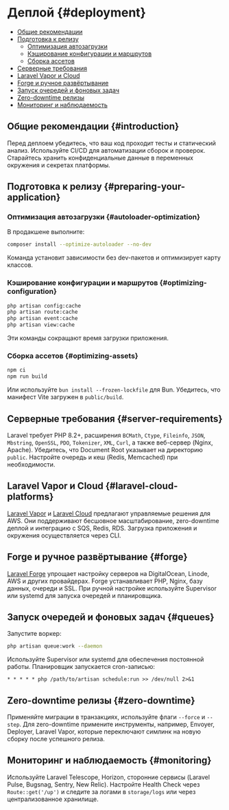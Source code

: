 # Деплой {#deployment}

- [Общие рекомендации](#introduction)
- [Подготовка к релизу](#preparing-your-application)
  - [Оптимизация автозагрузки](#autoloader-optimization)
  - [Кэширование конфигурации и маршрутов](#optimizing-configuration)
  - [Сборка ассетов](#optimizing-assets)
- [Серверные требования](#server-requirements)
- [Laravel Vapor и Cloud](#laravel-cloud-platforms)
- [Forge и ручное развёртывание](#forge)
- [Запуск очередей и фоновых задач](#queues)
- [Zero-downtime релизы](#zero-downtime)
- [Мониторинг и наблюдаемость](#monitoring)

## Общие рекомендации {#introduction}

Перед деплоем убедитесь, что ваш код проходит тесты и статический анализ. Используйте CI/CD для автоматизации сборок и проверок.
Старайтесь хранить конфиденциальные данные в переменных окружения и секретах платформы.

## Подготовка к релизу {#preparing-your-application}

### Оптимизация автозагрузки {#autoloader-optimization}

В продакшене выполните:

```bash
composer install --optimize-autoloader --no-dev
```

Команда установит зависимости без dev-пакетов и оптимизирует карту классов.

### Кэширование конфигурации и маршрутов {#optimizing-configuration}

```bash
php artisan config:cache
php artisan route:cache
php artisan event:cache
php artisan view:cache
```

Эти команды сокращают время загрузки приложения.

### Сборка ассетов {#optimizing-assets}

```bash
npm ci
npm run build
```

Или используйте `bun install --frozen-lockfile` для Bun. Убедитесь, что манифест Vite загружен в `public/build`.

## Серверные требования {#server-requirements}

Laravel требует PHP 8.2+, расширения `BCMath`, `Ctype`, `Fileinfo`, `JSON`, `Mbstring`, `OpenSSL`, `PDO`, `Tokenizer`, `XML`,
`Curl`, а также веб-сервер (Nginx, Apache). Убедитесь, что Document Root указывает на директорию `public`. Настройте очередь и
кеш (Redis, Memcached) при необходимости.

## Laravel Vapor и Cloud {#laravel-cloud-platforms}

[Laravel Vapor](https://vapor.laravel.com) и [Laravel Cloud](https://cloud.laravel.com) предлагают управляемые решения для
AWS. Они поддерживают бесшовное масштабирование, zero-downtime деплой и интеграцию с SQS, Redis, RDS. Загрузка приложения и
окружения осуществляется через CLI.

## Forge и ручное развёртывание {#forge}

[Laravel Forge](https://forge.laravel.com) упрощает настройку серверов на DigitalOcean, Linode, AWS и других провайдерах.
Forge устанавливает PHP, Nginx, базу данных, очереди и SSL. При ручной настройке используйте Supervisor или systemd для
запуска очередей и планировщика.

## Запуск очередей и фоновых задач {#queues}

Запустите воркер:

```bash
php artisan queue:work --daemon
```

Используйте Supervisor или systemd для обеспечения постоянной работы. Планировщик запускается cron-записью:

```cron
* * * * * php /path/to/artisan schedule:run >> /dev/null 2>&1
```

## Zero-downtime релизы {#zero-downtime}

Применяйте миграции в транзакциях, используйте флаги `--force` и `--step`. Для zero-downtime примените инструменты,
например, Envoyer, Deployer, Laravel Vapor, которые переключают симлинк на новую сборку после успешного релиза.

## Мониторинг и наблюдаемость {#monitoring}

Используйте Laravel Telescope, Horizon, сторонние сервисы (Laravel Pulse, Bugsnag, Sentry, New Relic). Настройте Health Check
через `Route::get('/up')` и следите за логами в `storage/logs` или через централизованное хранилище.
